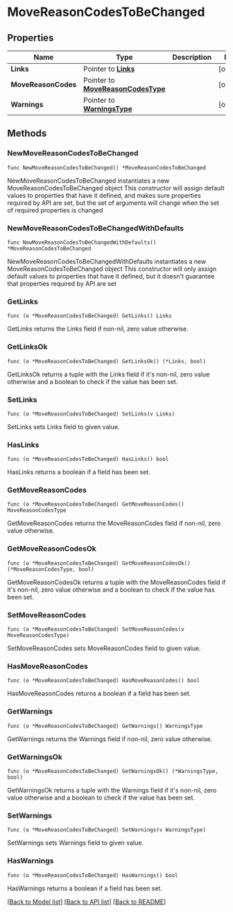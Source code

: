 # MoveReasonCodesToBeChanged

## Properties

Name | Type | Description | Notes
------------ | ------------- | ------------- | -------------
**Links** | Pointer to [**Links**](Links.md) |  | [optional] 
**MoveReasonCodes** | Pointer to [**MoveReasonCodesType**](MoveReasonCodesType.md) |  | [optional] 
**Warnings** | Pointer to [**WarningsType**](WarningsType.md) |  | [optional] 

## Methods

### NewMoveReasonCodesToBeChanged

`func NewMoveReasonCodesToBeChanged() *MoveReasonCodesToBeChanged`

NewMoveReasonCodesToBeChanged instantiates a new MoveReasonCodesToBeChanged object
This constructor will assign default values to properties that have it defined,
and makes sure properties required by API are set, but the set of arguments
will change when the set of required properties is changed

### NewMoveReasonCodesToBeChangedWithDefaults

`func NewMoveReasonCodesToBeChangedWithDefaults() *MoveReasonCodesToBeChanged`

NewMoveReasonCodesToBeChangedWithDefaults instantiates a new MoveReasonCodesToBeChanged object
This constructor will only assign default values to properties that have it defined,
but it doesn't guarantee that properties required by API are set

### GetLinks

`func (o *MoveReasonCodesToBeChanged) GetLinks() Links`

GetLinks returns the Links field if non-nil, zero value otherwise.

### GetLinksOk

`func (o *MoveReasonCodesToBeChanged) GetLinksOk() (*Links, bool)`

GetLinksOk returns a tuple with the Links field if it's non-nil, zero value otherwise
and a boolean to check if the value has been set.

### SetLinks

`func (o *MoveReasonCodesToBeChanged) SetLinks(v Links)`

SetLinks sets Links field to given value.

### HasLinks

`func (o *MoveReasonCodesToBeChanged) HasLinks() bool`

HasLinks returns a boolean if a field has been set.

### GetMoveReasonCodes

`func (o *MoveReasonCodesToBeChanged) GetMoveReasonCodes() MoveReasonCodesType`

GetMoveReasonCodes returns the MoveReasonCodes field if non-nil, zero value otherwise.

### GetMoveReasonCodesOk

`func (o *MoveReasonCodesToBeChanged) GetMoveReasonCodesOk() (*MoveReasonCodesType, bool)`

GetMoveReasonCodesOk returns a tuple with the MoveReasonCodes field if it's non-nil, zero value otherwise
and a boolean to check if the value has been set.

### SetMoveReasonCodes

`func (o *MoveReasonCodesToBeChanged) SetMoveReasonCodes(v MoveReasonCodesType)`

SetMoveReasonCodes sets MoveReasonCodes field to given value.

### HasMoveReasonCodes

`func (o *MoveReasonCodesToBeChanged) HasMoveReasonCodes() bool`

HasMoveReasonCodes returns a boolean if a field has been set.

### GetWarnings

`func (o *MoveReasonCodesToBeChanged) GetWarnings() WarningsType`

GetWarnings returns the Warnings field if non-nil, zero value otherwise.

### GetWarningsOk

`func (o *MoveReasonCodesToBeChanged) GetWarningsOk() (*WarningsType, bool)`

GetWarningsOk returns a tuple with the Warnings field if it's non-nil, zero value otherwise
and a boolean to check if the value has been set.

### SetWarnings

`func (o *MoveReasonCodesToBeChanged) SetWarnings(v WarningsType)`

SetWarnings sets Warnings field to given value.

### HasWarnings

`func (o *MoveReasonCodesToBeChanged) HasWarnings() bool`

HasWarnings returns a boolean if a field has been set.


[[Back to Model list]](../README.md#documentation-for-models) [[Back to API list]](../README.md#documentation-for-api-endpoints) [[Back to README]](../README.md)


